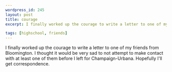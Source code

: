 ```yaml
--- 
wordpress_id: 245
layout: post
title: courage
excerpt: I finally worked up the courage to write a letter to one of my friends from Bloomington.  I thought it would be very sad to not attempt to make contact with at least one of them before I left for Champaign-Urbana.  Hopefully I'll get correspondence.

tags: [highschool, friends]
---
```


I finally worked up the courage to write a letter to one of my friends from Bloomington.  I thought it would be very sad to not attempt to make contact with at least one of them before I left for Champaign-Urbana.  Hopefully I'll get correspondence.
